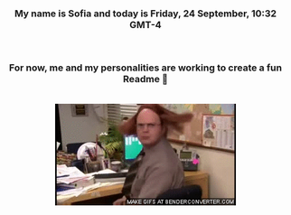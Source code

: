 


<div align="center">
<h3 >My name is Sofia and today is Friday, 24 September, 10:32 GMT-4</h3><br>
<h3 >For now, me and my personalities are working to create a fun Readme 👋
</h3><br>
<img src='img/dwight.gif' alt='working...'/>
</div>

